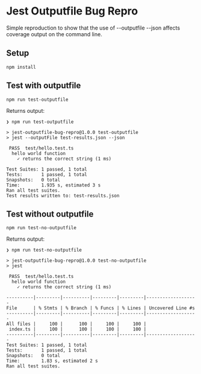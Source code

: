 # Jest Outputfile Bug Repro

Simple reproduction to show that the use of --outputfile --json affects coverage output on the command line.

## Setup

`npm install`

## Test with outputfile

`npm run test-outputfile`

Returns output:

```
❯ npm run test-outputfile

> jest-outputfile-bug-repro@1.0.0 test-outputfile
> jest --outputFile test-results.json --json

 PASS  test/hello.test.ts
  hello world function
    ✓ returns the correct string (1 ms)

Test Suites: 1 passed, 1 total
Tests:       1 passed, 1 total
Snapshots:   0 total
Time:        1.935 s, estimated 3 s
Ran all test suites.
Test results written to: test-results.json
```

## Test without outputfile

`npm run test-no-outputfile`

Returns output:

```
❯ npm run test-no-outputfile

> jest-outputfile-bug-repro@1.0.0 test-no-outputfile
> jest

 PASS  test/hello.test.ts
  hello world function
    ✓ returns the correct string (1 ms)

----------|---------|----------|---------|---------|-------------------
File      | % Stmts | % Branch | % Funcs | % Lines | Uncovered Line #s
----------|---------|----------|---------|---------|-------------------
All files |     100 |      100 |     100 |     100 |
 index.ts |     100 |      100 |     100 |     100 |
----------|---------|----------|---------|---------|-------------------
Test Suites: 1 passed, 1 total
Tests:       1 passed, 1 total
Snapshots:   0 total
Time:        1.83 s, estimated 2 s
Ran all test suites.
```
